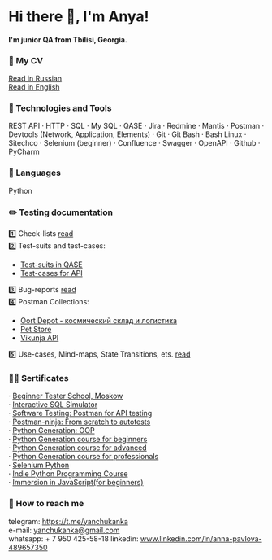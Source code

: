 # Hi there 👋, I'm Anya!
#### I'm junior QA from Tbilisi, Georgia.

### 📄 My CV
[Read in Russian](https://docs.google.com/document/d/1gIGALt9zfLahswHB4AAGPmjYUscjd3G548x9ZNSxSao/edit?usp=sharing)  
[Read in English](https://docs.google.com/document/d/1FtaUW5Kqtw7gxQ20Cw2RCJrwqNSsvojSL3qPfadBujU/edit?usp=sharing)

### 🔨 Technologies and Tools
REST API ·
HTTP ·
SQL ·
My SQL ·
QASE ·
Jira ·
Redmine ·
Mantis ·
Postman ·
Devtools (Network, Application, Elements) ·
Git ·
Git Bash ·
Bash Linux ·
Sitechco ·
Selenium (beginner) ·
Confluence ·
Swagger ·
OpenAPI ·
Github ·
PyCharm

### 🐍 Languages
Python

### ✏️ Testing documentation
1️⃣ Check-lists [read](https://github.com/yanchukanka/check-lists)  
2️⃣ Test-suits and test-cases:  
 - [Test-suits in QASE](https://app.qase.io/project/TEST?suite=1)  
 - [Test-cases for API](https://docs.google.com/spreadsheets/d/1OHv67l4nuOtl7viPgMwYgsh8qRRuDVWTnDy6M4cMHJI/edit?gid=0#gid=0)  
  
3️⃣ Bug-reports [read]()  
4️⃣ Postman Collections:  

- [Oort Depot - космический склад и логистика](https://web.postman.co/workspace/My-Workspace~9d8d4913-da0e-441a-8d0f-dff554a3e635/collection/36647287-16f4aa1c-a816-484f-9a80-fa3451ada498?action=share&source=copy-link&creator=36647287)  
- [Pet Store](https://web.postman.co/workspace/My-Workspace~9d8d4913-da0e-441a-8d0f-dff554a3e635/collection/36647287-c25aa8cd-e866-4865-ae6a-4fdcd467d589?action=share&source=copy-link&creator=36647287)  
- [Vikunja API](https://web.postman.co/workspace/My-Workspace~9d8d4913-da0e-441a-8d0f-dff554a3e635/collection/36647287-e3f20f3b-4a29-4038-9e88-e786d32479a8?action=share&source=copy-link&creator=36647287)  

5️⃣ Use-cases, Mind-maps, State Transitions, ets. [read](https://drive.google.com/drive/folders/1xZ-xqTlr7N6G8EeZOvinckTE7P7Nwdo2?usp=sharing)  

### 👩‍🎓 Sertificates
· [Beginner Tester School, Moskow](https://drive.google.com/file/d/1sSdzIV6MAwawE4oACp_g21EkwsbLe8AX/view?usp=sharing)  
· [Interactive SQL Simulator](https://stepik.org/cert/2888310?lang=en)  
· [Software Testing: Postman for API testing](https://stepik.org/cert/2588926?lang=en)  
· [Postman-ninja: From scratch to autotests](https://stepik.org/cert/2588306?lang=en)  
· [Python Generation: OOP](https://stepik.org/cert/2848135?lang=en)  
· [Python Generation course for beginners](https://stepik.org/cert/2641690?lang=en)  
· [Python Generation course for advanced](https://stepik.org/cert/2722768?lang=en)  
· [Python Generation course for professionals](https://stepik.org/cert/2789242?lang=en)  
· [Selenium Python](https://stepik.org/cert/2900996?lang=en)  
· [Indie Python Programming Course](https://stepik.org/cert/2879918?lang=en)  
· [Immersion in JavaScript(for beginners)](https://stepik.org/cert/2754104?lang=en)  


### 📧 How to reach me
telegram: https://t.me/yanchukanka  
e-mail: yanchukanka@gmail.com  
whatsapp: + 7 950 425-58-18
linkedin: www.linkedin.com/in/anna-pavlova-489657350  
